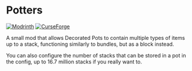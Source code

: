 # Potters

[![Modrinth](https://img.shields.io/modrinth/dt/potters?color=00AF5C&label=downloads&logo=modrinth)](https://modrinth.com/mod/potters)
[![CurseForge](https://cf.way2muchnoise.eu/full_######_downloads.svg)](https://curseforge.com/minecraft/mc-mods/potters)

A small mod that allows Decorated Pots to contain multiple types of items up to a stack, functioning similarly to bundles, but as a block instead. 

You can also configure the number of stacks that can be stored in a pot in the config, up to 16.7 million stacks if you really want to.